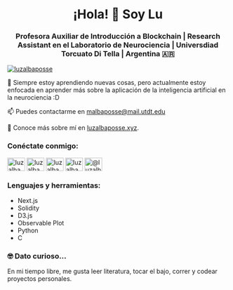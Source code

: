 <h1 align="center">¡Hola! 👋 Soy Lu</h1>
<h3 align="center">Profesora Auxiliar de Introducción a Blockchain | Research Assistant en el Laboratorio de Neurociencia | Universdiad Torcuato Di Tella | Argentina 🇦🇷</h3>
<p align="left"> <a href="https://twitter.com/luzalbaposse" target="blank"><img src="https://img.shields.io/twitter/follow/luzalbaposse?logo=twitter&style=for-the-badge" alt="luzalbaposse" /></a> </p>

🌱 Siempre estoy aprendiendo nuevas cosas, pero actualmente estoy enfocada en aprender más sobre la aplicación de la inteligencia artificial en la neurociencia :D

📫 Puedes contactarme en malbaposse@mail.utdt.edu

📄 Conoce más sobre mí en [luzalbaposse.xyz](https://luzalbaposse.xyz).

<h3 align="left">Conéctate conmigo:</h3>
<p align="left">
<a href="https://twitter.com/luzalbaposse" target="blank"><img align="center" src="https://raw.githubusercontent.com/rahuldkjain/github-profile-readme-generator/master/src/images/icons/Social/twitter.svg" alt="luzalbaposse" height="30" width="40" /></a>
<a href="https://linkedin.com/in/luzalbaposse" target="blank"><img align="center" src="https://raw.githubusercontent.com/rahuldkjain/github-profile-readme-generator/master/src/images/icons/Social/linked-in-alt.svg" alt="luzalbaposse" height="30" width="40" /></a>
<a href="https://instagram.com/luzalbaposse" target="blank"><img align="center" src="https://raw.githubusercontent.com/rahuldkjain/github-profile-readme-generator/master/src/images/icons/Social/instagram.svg" alt="luzalbaposse" height="30" width="40" /></a>
<a href="https://www.behance.net/luzalbaposse" target="blank"><img align="center" src="https://raw.githubusercontent.com/rahuldkjain/github-profile-readme-generator/master/src/images/icons/Social/behance.svg" alt="luzalbaposse" height="30" width="40" /></a>
<a href="https://medium.com/@luzalbaposse" target="blank"><img align="center" src="https://raw.githubusercontent.com/rahuldkjain/github-profile-readme-generator/master/src/images/icons/Social/medium.svg" alt="@luzalbaposse" height="30" width="40" /></a>
</p>

<h3 align="left">Lenguajes y herramientas:</h3>

- Next.js
- Solidity
- D3.js
- Observable Plot
- Python
- C

<h3 align="left">🤓 Dato curioso...
</h3>
En mi tiempo libre, me gusta leer literatura, tocar el bajo, correr y codear proyectos personales.
